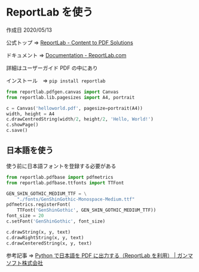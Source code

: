 # ReportLab を使う

作成日 2020/05/13

公式トップ => [ReportLab \- Content to PDF Solutions](https://www.reportlab.com/)

ドキュメント => [Documentation \- ReportLab\.com](https://www.reportlab.com/dev/docs/)

詳細はユーザーガイド PDF の中にあり

インストール　=> `pip install reportlab`

```python
from reportlab.pdfgen.canvas import Canvas
from reportlab.lib.pagesizes import A4, portrait

c = Canvas('helloworld.pdf', pagesize=portrait(A4))
width, height = A4
c.drawCentredString(width/2, height/2, 'Hello, World!')
c.showPage()
c.save()
```

## 日本語を使う

使う前に日本語フォントを登録する必要がある

```python
from reportlab.pdfbase import pdfmetrics
from reportlab.pdfbase.ttfonts import TTFont

GEN_SHIN_GOTHIC_MEDIUM_TTF = \
    "./fonts/GenShinGothic-Monospace-Medium.ttf"
pdfmetrics.registerFont(
    TTFont('GenShinGothic', GEN_SHIN_GOTHIC_MEDIUM_TTF))
font_size = 20
c.setFont('GenShinGothic', font_size)

c.drawString(x, y, text)
c.drawRightString(x, y, text)
c.drawCenteredString(x, y, text)
```

参考記事 => [Python で日本語を PDF に出力する（ReportLab を利用） \| ガンマソフト株式会社](https://gammasoft.jp/blog/pdf-japanese-font-by-python/)

